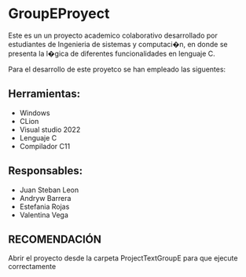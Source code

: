 # GroupEProyect

Este es un un proyecto academico colaborativo desarrollado por estudiantes de Ingenieria de sistemas y computaci�n, en donde se presenta la l�gica de diferentes funcionalidades en lenguaje C.

Para el desarrollo de este proyetco se han empleado las siguentes:

## Herramientas:

- Windows
- CLion
- Visual studio 2022
- Lenguaje C
- Compilador C11

## Responsables:

- Juan Steban Leon
- Andryw Barrera
- Estefania Rojas
- Valentina Vega 

 ## RECOMENDACIÓN

Abrir el proyecto desde la carpeta ProjectTextGroupE para que ejecute correctamente